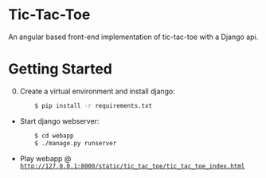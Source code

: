 # Tic-Tac-Toe
An angular based front-end implementation of tic-tac-toe with a Django api. 

# Getting Started

0. Create a virtual environment and install django:
	
	```bash
		$ pip install -r requirements.txt
	```

* Start django webserver:
	
	```bash
		$ cd webapp
		$ ./manage.py runserver
	```

* Play webapp @ [`http://127.0.0.1:8000/static/tic_tac_toe/tic_tac_toe_index.html`](http://127.0.0.1:8000/static/tic_tac_toe/tic_tac_toe_index.html)
